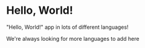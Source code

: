 # Hello, World!

"Hello, World!" app in lots of different languages!

We're always looking for more languages to add here
